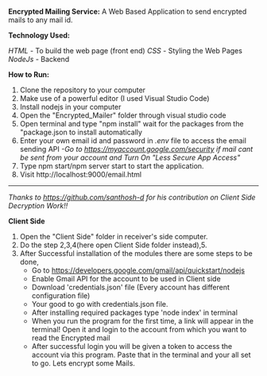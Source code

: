 **Encrypted Mailing Service:**
			A Web Based Application to send encrypted mails to any mail id.

	 
	 
**Technology Used:**

*HTML* 		- To build the web page (front end)
*CSS* 		- Styling the Web Pages	 
*NodeJs*	- Backend

**How to Run:**

1) Clone the repository to your computer
2) Make use of a powerful editor (I used Visual Studio Code)
3) Install nodejs in your computer		
4) Open the "Encrypted_Mailer" folder through visual studio code
5) Open terminal and type
		"npm install"
	wait for the packages from the "package.json to install automatically
6) Enter your own email id and password in *.env* file to access the email sending API
	*-Go to https://myaccount.google.com/security if mail cant be sent from your account and Turn On "Less Secure App Access"*
7) Type npm start/npm server start to start the application.
8) Visit http://localhost:9000/email.html
_______________________________________________________________
*Thanks to https://github.com/santhosh-d for his contribution on Client Side Decryption Work!!*

**Client Side**

1. Open the "Client Side" folder in receiver's side computer.
2. Do the step 2,3,4(here open Client Side folder instead),5.
3. After Successful installation of the modules there are some steps to be done,
   - Go to https://developers.google.com/gmail/api/quickstart/nodejs
   - Enable Gmail API for the account to be used in Client side
   - Download 'credentials.json' file (Every account has different configuration file)
   - Your good to go with credentials.json file.
   - After installing required packages type 'node index' in terminal
   - When you run the program for the first time, a link will appear in the terminal! Open it and login to the account from which you want to read the Encrypted mail
   - After successful login you will be given a token to access the account via this program. Paste that in the terminal and your all set to go. Lets encrypt some Mails.
